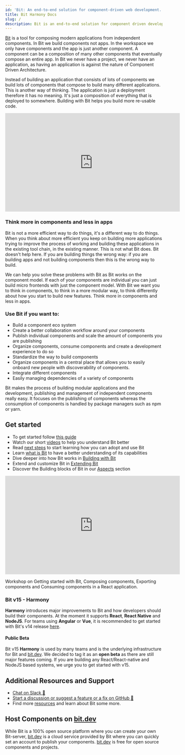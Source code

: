 ```yaml
---
id: 'Bit: An end-to-end solution for component-driven web development.'
title: Bit Harmony Docs
slug: /
description: Bit is an end-to-end solution for component driven development. It helps you build applications with independent components, and collaborate on components across the organization.
---
```


[Bit](/essentials/what-is-bit) is a tool for composing modern applications from independent components. In Bit we build components not apps. In the workspace we only have components and the app is just another component. A component can be a composition of many other components that eventually compose an entire app. In Bit we never have a project, we never have an application, as having an application is against the nature of Component Driven Architecture.

Instead of building an application that consists of lots of components we build lots of components that compose to build many different applications. This is another way of thinking. The application is just a deployment therefore it has no meaning. It's just a composition of everything that is deployed to somewhere. Building with Bit helps you build more re-usable code.

<iframe width="560" height="315" src="https://www.youtube.com/embed/mbURSw1fhoc" title="Building Components in Harmony" frameborder="0" allow="accelerometer; autoplay; clipboard-write; encrypted-media; gyroscope; picture-in-picture" allowfullscreen></iframe>

### Think more in components and less in apps

Bit is not a more efficient way to do things, it's a different way to do things. When you think about more efficient you keep on building more applications trying to improve the process of working and building these applications in the existing tool chain, in the existing manner. This is not what Bit does. Bit doesn't help here. If you are building things the wrong way: if you are building apps and not building components then this is the wrong way to build.

We can help you solve these problems with Bit as Bit works on the component model. If each of your components are individual you can just build micro frontends with just the component model. With Bit we want you to think in components, to think in a more modular way, to think differently about how you start to build new features. Think more in components and less in apps.

### Use Bit if you want to:

- Build a component eco system
- Create a better collaboration workflow around your components
- Publish individual components and scale the amount of components you are publishing
- Organize components, consume components and create a development experience to do so
- Standardize the way to build components
- Organize components in a central place that allows you to easily onboard new people with discoverability of components.
- Integrate different components
- Easily managing dependencies of a variety of components

Bit makes the process of building modular applications and the development, publishing and management of independent components really easy. It focuses on the publishing of components whereas the consumption of components is handled by package managers such as npm or yarn.

## Get started

- To get started follow [this guide](/getting-started/installing-bit)
- Watch our short [videos](/resources/videos) to help you understand Bit better
- Read [next steps](getting-started/whats-next) to start learning how you can adopt and use Bit
- Learn [what is Bit](essentials/what-is-bit) to have a better understanding of its capabilities
- Dive deeper into how Bit works in [Building with Bit](/building-with-bit/manage-workspace)
- Extend and customize Bit in [Extending Bit](/extending-bit/adding-a-new-tab)
- Discover the Building blocks of Bit in our [Aspects](/aspects/aspects-overview) section

<iframe width="560" height="315" src="https://www.youtube.com/embed/7afMBwj5fR4" title="Let's Build with Bit" frameborder="0" allow="accelerometer; autoplay; clipboard-write; encrypted-media; gyroscope; picture-in-picture" allowfullscreen></iframe>

Workshop on Getting started with Bit, Composing components, Exporting components and Consuming components in a React application.

### Bit v15 - Harmony

**Harmony** introduces major improvements to Bit and how developers should build their components. At the moment it supports **React**, **React Native** and **NodeJS**. For teams using **Angular** or **Vue**, it is recommended to get started with Bit's v14 release [here](https://docs.bit.dev).

#### Public Beta

Bit v15 **Harmony** is used by many teams and is the underlying infrastructure for Bit and [bit.dev](https://bit.dev). We decided to tag it as an **open beta** as there are still major features coming. If you are building any React/React-native and NodeJS based systems, we urge you to get started with v15.

## Additional Resources and Support

- [Chat on Slack :beers:](https://join.slack.com/t/bit-dev-community/shared_invite/zt-o2tim18y-UzwOCFdTafmFKEqm2tXE4w)
- [Start a discussion or suggest a feature or a fix on GitHub :wrench:](https://github.com/teambit/bit/issues)
- Find more [resources](resources/conference-talks) and learn about Bit some more.

## Host Components on [bit.dev](https://bit.dev)

While Bit is a 100% open source platform where you can create your own Bit-server, [bit.dev](https://bit.dev) is a cloud service provided by Bit where you can quickly set an account to publish your components. [bit.dev](https://bit.dev) is free for open source components and projects.
